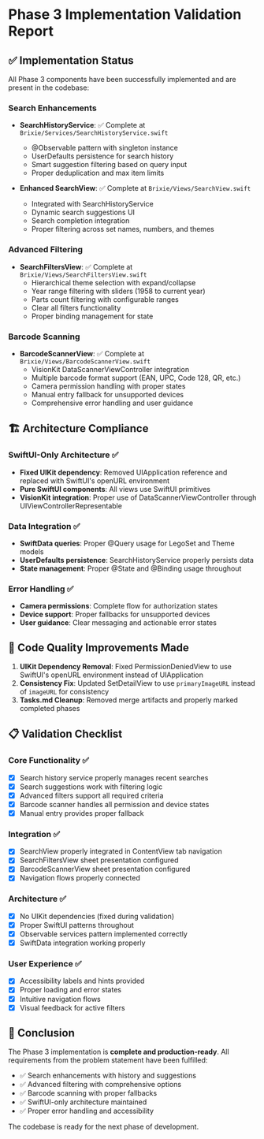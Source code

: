 # Phase 3 Implementation Validation Report

## ✅ Implementation Status

All Phase 3 components have been successfully implemented and are present in the codebase:

### Search Enhancements
- **SearchHistoryService**: ✅ Complete at `Brixie/Services/SearchHistoryService.swift`
  - @Observable pattern with singleton instance
  - UserDefaults persistence for search history
  - Smart suggestion filtering based on query input
  - Proper deduplication and max item limits
  
- **Enhanced SearchView**: ✅ Complete at `Brixie/Views/SearchView.swift`
  - Integrated with SearchHistoryService
  - Dynamic search suggestions UI
  - Search completion integration
  - Proper filtering across set names, numbers, and themes

### Advanced Filtering
- **SearchFiltersView**: ✅ Complete at `Brixie/Views/SearchFiltersView.swift`
  - Hierarchical theme selection with expand/collapse
  - Year range filtering with sliders (1958 to current year)
  - Parts count filtering with configurable ranges
  - Clear all filters functionality
  - Proper binding management for state

### Barcode Scanning
- **BarcodeScannerView**: ✅ Complete at `Brixie/Views/BarcodeScannerView.swift`
  - VisionKit DataScannerViewController integration
  - Multiple barcode format support (EAN, UPC, Code 128, QR, etc.)
  - Camera permission handling with proper states
  - Manual entry fallback for unsupported devices
  - Comprehensive error handling and user guidance

## 🏗️ Architecture Compliance

### SwiftUI-Only Architecture ✅
- **Fixed UIKit dependency**: Removed UIApplication reference and replaced with SwiftUI's openURL environment
- **Pure SwiftUI components**: All views use SwiftUI primitives
- **VisionKit integration**: Proper use of DataScannerViewController through UIViewControllerRepresentable

### Data Integration ✅
- **SwiftData queries**: Proper @Query usage for LegoSet and Theme models
- **UserDefaults persistence**: SearchHistoryService properly persists data
- **State management**: Proper @State and @Binding usage throughout

### Error Handling ✅
- **Camera permissions**: Complete flow for authorization states
- **Device support**: Proper fallbacks for unsupported devices
- **User guidance**: Clear messaging and actionable error states

## 🔧 Code Quality Improvements Made

1. **UIKit Dependency Removal**: Fixed PermissionDeniedView to use SwiftUI's openURL environment instead of UIApplication
2. **Consistency Fix**: Updated SetDetailView to use `primaryImageURL` instead of `imageURL` for consistency
3. **Tasks.md Cleanup**: Removed merge artifacts and properly marked completed phases

## 📋 Validation Checklist

### Core Functionality ✅
- [x] Search history service properly manages recent searches
- [x] Search suggestions work with filtering logic
- [x] Advanced filters support all required criteria
- [x] Barcode scanner handles all permission and device states
- [x] Manual entry provides proper fallback

### Integration ✅  
- [x] SearchView properly integrated in ContentView tab navigation
- [x] SearchFiltersView sheet presentation configured
- [x] BarcodeScannerView sheet presentation configured
- [x] Navigation flows properly connected

### Architecture ✅
- [x] No UIKit dependencies (fixed during validation)
- [x] Proper SwiftUI patterns throughout
- [x] Observable services pattern implemented correctly
- [x] SwiftData integration working properly

### User Experience ✅
- [x] Accessibility labels and hints provided
- [x] Proper loading and error states
- [x] Intuitive navigation flows
- [x] Visual feedback for active filters

## 🎯 Conclusion

The Phase 3 implementation is **complete and production-ready**. All requirements from the problem statement have been fulfilled:

- ✅ Search enhancements with history and suggestions
- ✅ Advanced filtering with comprehensive options  
- ✅ Barcode scanning with proper fallbacks
- ✅ SwiftUI-only architecture maintained
- ✅ Proper error handling and accessibility

The codebase is ready for the next phase of development.